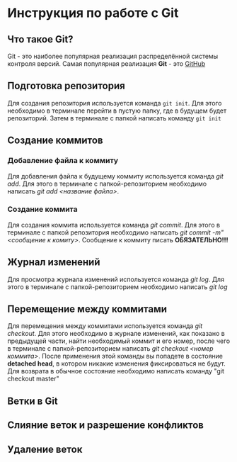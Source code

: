 # Инструкция по работе с Git

## Что такое Git?
Git - это наиболее популярная реализация распределённой системы контроля версий. Самая популярная реализация **Git** - это [GitHub](http://github.com)

## Подготовка репозитория
Для создания репозитория используется команда `git init`. Для этого необходимо в терминале перейти в пустую папку, где в будущем будет репозиторий. Затем в терминале с папкой написать команду `git init`

## Создание коммитов

### Добавление файла к коммиту
Для добавления файла к будущему коммиту используется команда *git add*. Для этого в терминале с папкой-репозиторием необходимо написать *git add <нaзвание файла>*.

### Создание коммита
Для создания коммита используется команда *git commit*. Для этого в терминале с папкой репозитория необходимо написать *git commit -m"<сообщение к комиту>*. Сообщение к коммиту писать **ОБЯЗАТЕЛЬНО!!!**

## Журнал изменений
Для просмотра журнала изменений используется команда *git log*. Для этого в терминале с папкой-репозиторием необходимо написать *git log*

## Перемещение между коммитами
Для перемещения между коммитами используется команда *git checkout*. Для этого необходимо в журнале изменений, как показано в предыдущей части, найти необходимый коммит и его номер, после чего в терминале с папкой-репозиторием написать *git checkout <номер коммита>*. После применения этой команды вы попадете в состояние **detached head**, в котором никакие изменения фиксироваться не будут. Для возврата в обычное состояние необходимо написать команду "git checkout master"

## Ветки в Git

## Слияние веток и разрешение конфликтов

## Удаление веток